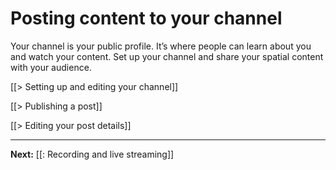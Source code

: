 # Posting content to your channel

Your channel is your public profile. It’s where people can learn about you and watch your content. Set up your channel and share your spatial content with your audience.

[[> Setting up and editing your channel]]

[[> Publishing a post]]

[[> Editing your post details]]


---

**Next:** [[: Recording and live streaming]]

